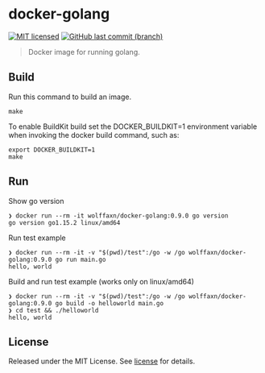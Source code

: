 # docker-golang

[![MIT licensed](https://img.shields.io/badge/license-MIT-blue.svg)](https://opensource.org/licenses/MIT)
[![GitHub last commit (branch)](https://img.shields.io/github/last-commit/wolffaxn/docker-golang/master.svg)](https://github.com/wolffaxn/docker-golang)

> Docker image for running golang.

## Build

Run this command to build an image.

```
make
```

To enable BuildKit build set the DOCKER_BUILDKIT=1 environment variable when invoking the docker build command,
such as:

```
export DOCKER_BUILDKIT=1
make
```

## Run

Show go version

```
❯ docker run --rm -it wolffaxn/docker-golang:0.9.0 go version
go version go1.15.2 linux/amd64
```

Run test example

```
❯ docker run --rm -it -v "$(pwd)/test":/go -w /go wolffaxn/docker-golang:0.9.0 go run main.go
hello, world
```

Build and run test example (works only on linux/amd64)

```
❯ docker run --rm -it -v "$(pwd)/test":/go -w /go wolffaxn/docker-golang:0.9.0 go build -o helloworld main.go
❯ cd test && ./helloworld
hello, world
```

## License

Released under the MIT License. See [license](LICENSE.md) for details.
